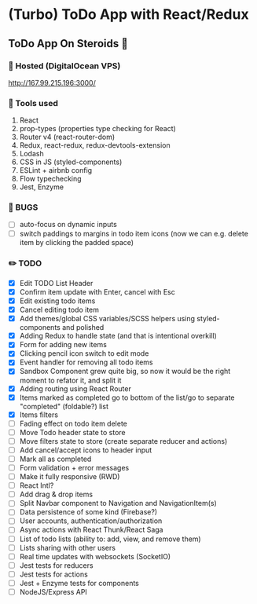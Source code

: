 # (Turbo) ToDo App with React/Redux

## ToDo App On Steroids :syringe:

### :tada: Hosted (DigitalOcean VPS)

http://167.99.215.196:3000/

### :wrench: Tools used

1. React
2. prop-types (properties type checking for React)
3. Router v4 (react-router-dom)
4. Redux, react-redux, redux-devtools-extension
5. Lodash
6. CSS in JS (styled-components)
7. ESLint + airbnb config
8. Flow typechecking
9. Jest, Enzyme

### :bug: BUGS

* [ ] auto-focus on dynamic inputs
* [ ] switch paddings to margins in todo item icons (now we can e.g. delete item by clicking the padded space)

### :pencil2: TODO

* [x] Edit TODO List Header
* [x] Confirm item update with Enter, cancel with Esc
* [x] Edit existing todo items
* [x] Cancel editing todo item
* [x] Add themes/global CSS variables/SCSS helpers using styled-components and polished
* [x] Adding Redux to handle state (and that is intentional overkill)
* [x] Form for adding new items
* [x] Clicking pencil icon switch to edit mode
* [x] Event handler for removing all todo items
* [x] Sandbox Component grew quite big, so now it would be the right moment to refator it, and split it
* [x] Adding routing using React Router
* [x] Items marked as completed go to bottom of the list/go to separate "completed" (foldable?) list
* [x] Items filters
* [ ] Fading effect on todo item delete
* [ ] Move Todo header state to store
* [ ] Move filters state to store (create separate reducer and actions)
* [ ] Add cancel/accept icons to header input
* [ ] Mark all as completed
* [ ] Form validation + error messages
* [ ] Make it fully responsive (RWD)
* [ ] React Intl?
* [ ] Add drag & drop items
* [ ] Split Navbar component to Navigation and NavigationItem(s)
* [ ] Data persistence of some kind (Firebase?)
* [ ] User accounts, authentication/authorization
* [ ] Async actions with React Thunk/React Saga
* [ ] List of todo lists (ability to: add, view, and remove them)
* [ ] Lists sharing with other users
* [ ] Real time updates with websockets (SocketIO)
* [ ] Jest tests for reducers
* [ ] Jest tests for actions
* [ ] Jest + Enzyme tests for components
* [ ] NodeJS/Express API
